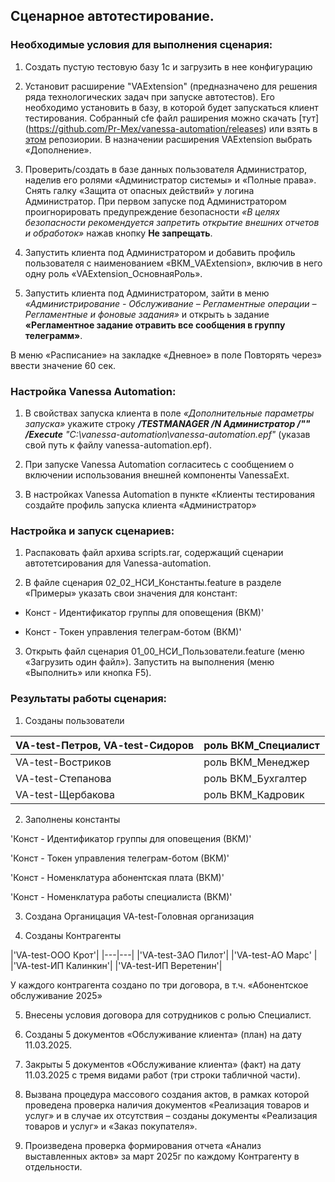 ## Сценарное автотестирование.
### Необходимые условия для выполнения сценария:

1. Создать пустую тестовую базу 1с и загрузить в нее конфигурацию 

2. Установит расширение "VAExtension" (предназначено для решения ряда технологических задач при запуске автотестов). Его необходимо установить в базу, в которой будет запускаться клиент тестирования. Собранный cfe файл раширения можно скачать [тут] (https://github.com/Pr-Mex/vanessa-automation/releases) или взять в [этом](../VAScript/VAExtension.1.12.cfe) репозиории. В назначении расширения VAExtension выбрать «Дополнение».

3. Проверить/создать в базе данных пользователя Администратор, наделив его ролями «Администратор системы» и «Полные права». Снять галку «Защита от опасных действий» у логина Администратор.
При первом запуске под Администратором проигнорировать предупреждение безопасности *«В целях безопасности рекомендуется запретить открытие внешних отчетов и обработок»* нажав кнопку **Не запрещать**.

4. Запустить клиента под Администратором и добавить профиль пользователя с наименованием «ВКМ_VAExtension», включив в него одну роль «VAExtension_ОсновнаяРоль».

5. Запустить клиента под Администратором, зайти в меню *«Администрирование - Обслуживание – Регламентные операции – Регламентные и фоновые задания»* и открыть ь задание **«Регламентное задание отравить все сообщения в группу телеграмм»**. 

В меню «Расписание» на закладке «Дневное» в поле Повторять через» ввести значение 60 сек.

### Настройка Vanessa Automation:

1. В свойствах запуска клиента в поле *«Дополнительные параметры запуска»* укажите строку 
***/TESTMANAGER /N Администратор /"" /Execute*** *"C:\vanessa-automation\vanessa-automation.epf"* (указав свой путь к файлу vanessa-automation.epf).

2. При запуске Vanessa Automation согласитесь с сообщением о включении использования внешней компоненты VanessaExt.

3. В настройках Vanessa Automation в пункте «Клиенты тестирования создайте профиль запуска клиента «Администратор»

### Настройка и запуск сценариев:

1. Распаковать файл архива scripts.rar, содержащий сценарии автотетсирования для Vanessa-automation.

2. В файле сценария 02_02_НСИ_Константы.feature в разделе «Примеры» указать свои значения для констант:

- Конст - Идентификатор группы для оповещения (ВКМ)'

- Конст - Токен управления телеграм-ботом (ВКМ)'

3. Открыть файл сценария 01_00_НСИ_Пользователи.feature (меню «Загрузить один файл»). Запустить на выполнения (меню «Выполнить» или кнопка F5).

### Результаты работы сценария:

1. Созданы пользователи

|VA-test-Петров, VA-test-Сидоров|роль ВКМ_Специалист|
|---|---| 
|VA-test-Востриков| роль ВКМ_Менеджер |
|VA-test-Степанова| роль ВКМ_Бухгалтер|
|VA-test-Щербакова| роль ВКМ_Кадровик |

2. Заполнены константы

'Конст - Идентификатор группы для оповещения (ВКМ)'

'Конст - Токен управления телеграм-ботом (ВКМ)' 

'Конст - Номенклатура абонентская плата (ВКМ)' 

'Конст - Номенклатура работы специалиста (ВКМ)' 

3. Создана Органицация   VA-test-Головная организация

4. Созданы Контрагенты 

|'VA-test-ООО Крот'| 
|---|---| 
|'VA-test-ЗАО Пилот'| 
|'VA-test-АО Марс'  |
|'VA-test-ИП Калинкин'| 
|'VA-test-ИП Веретенин'|

У каждого контрагента создано по три договора, в т.ч. «Абонентское обслуживание 2025»

5. Внесены условия договора для сотрудников с ролью Специалист.

6. Созданы  5 документов «Обслуживание клиента» (план) на дату 11.03.2025.

7. Закрыты 5 документов «Обслуживание клиента» (факт) на дату 11.03.2025 с тремя видами работ (три строки табличной части).

8. Вызвана процедура массового создания актов, в рамках которой проведена проверка наличия  документов «Реализация товаров  и услуг»  и в случае их отсутствия – созданы документы «Реализация товаров  и услуг»  и «Заказ покупателя».

9. Произведена проверка формирования отчета «Анализ выставленных  актов» за март 2025г по каждому Контрагенту в отдельности.

